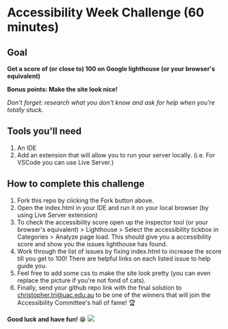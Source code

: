 # Accessibility Week Challenge (60 minutes)

## Goal
**Get a score of (or close to) 100 on Google lighthouse (or your browser's equivalent)**

**Bonus points: Make the site look nice!**

*Don't forget: research what you don't know and ask for help when you're totally stuck.*

## Tools you'll need
1. An IDE
2. Add an extension that will allow you to run your server locally. (i.e. For VSCode you can use Live Server.)


## How to complete this challenge
1. Fork this repo by clicking the Fork button above. 
2. Open the index.html in your IDE and run it on your local browser (by using Live Server extension)
3. To check the accessibility score open up the inspector tool (or your browser's equivalent) > Lighthouse > Select the accessibility tickbox in Categories > Analyze page load. This should give you a accessibility score and show you the issues lighthouse has found. 
4. Work through the list of issues by fixing index.html to increase the score till you get to 100! There are helpful links on each listed issue to help guide you. 
5. Feel free to add some css to make the site look pretty (you can even replace the picture if you're not fond of cats).
6. Finally, send your github repo link with the final solution to christopher.tri@uac.edu.au to be one of the winners that will join the Accessibility Committee's hall of fame! :trophy:	

**Good luck and have fun!** :grin:
<img src=”http://clipart-library.com/images/pi7r5GkbT.jpg”>
